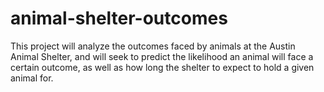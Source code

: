 # animal-shelter-outcomes
This project will analyze the outcomes faced by animals at the Austin Animal Shelter, and will seek to predict the likelihood an animal will face a certain outcome, as well as how long the shelter to expect to hold a given animal for.